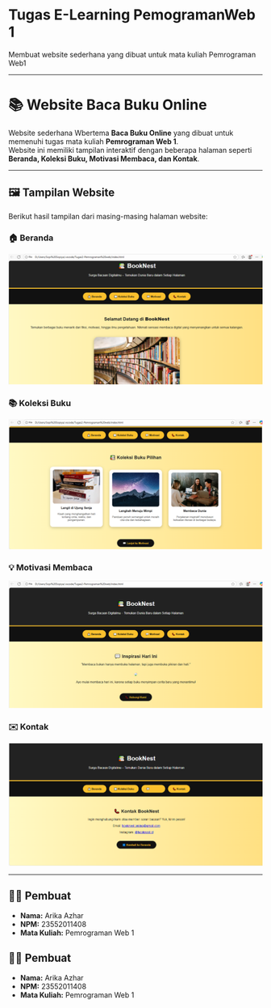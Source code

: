 # Tugas E-Learning PemogramanWeb 1
Membuat website sederhana yang dibuat untuk mata kuliah Pemrograman Web1 
  
   ---

# 📚 Website Baca Buku Online

Website sederhana Wbertema **Baca Buku Online** yang dibuat untuk memenuhi tugas mata kuliah **Pemrograman Web 1**.  
Website ini memiliki tampilan interaktif dengan beberapa halaman seperti **Beranda, Koleksi Buku, Motivasi Membaca, dan Kontak**.

---

## 🖼️ Tampilan Website

Berikut hasil tampilan dari masing-masing halaman website:

### 🏠 Beranda
![Tampilan Beranda](beranda.png.png)

### 📚 Koleksi Buku
![Tampilan Koleksi Buku](koleksi.png.png)

### 💡 Motivasi Membaca
![Tampilan Motivasi](motivasi.png.png)

### ✉️ Kontak
![Tampilan Kontak](kontak.png.png)

---
## 👩‍💻 Pembuat

- **Nama:** Arika Azhar  
- **NPM:** 23552011408  
- **Mata Kuliah:** Pemrograman Web 1  

## 👩‍💻 Pembuat

- **Nama:** Arika Azhar  
- **NPM:** 23552011408  
- **Mata Kuliah:** Pemrograman Web 1  

